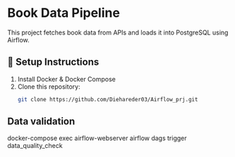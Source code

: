 # Book Data Pipeline
This project fetches book data from APIs and loads it into PostgreSQL using Airflow.

## 🚀 Setup Instructions
1. Install Docker & Docker Compose
2. Clone this repository:
   ```sh
   git clone https://github.com/Diehareder03/Airflow_prj.git


## Data validation
docker-compose exec airflow-webserver airflow dags trigger data_quality_check
